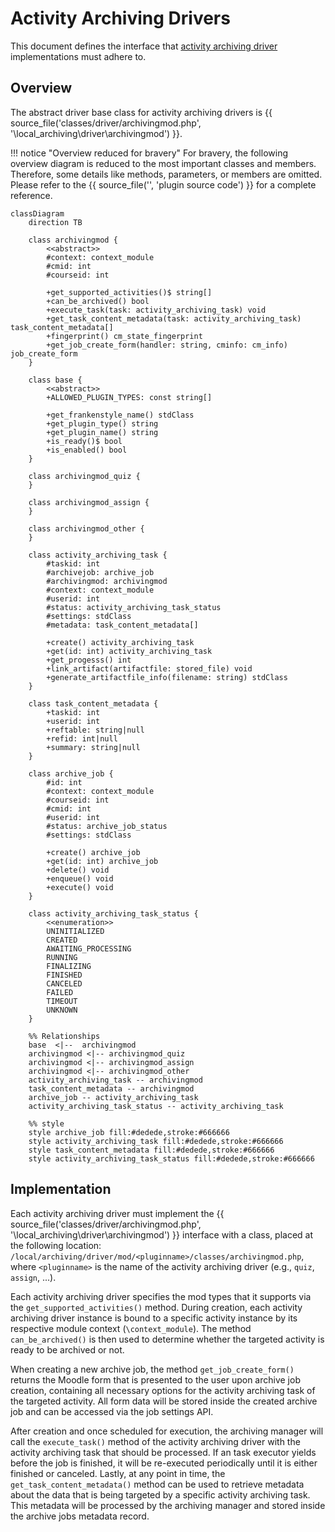 # Activity Archiving Drivers

This document defines the interface that [activity archiving driver](../components/activity-archiving-drivers.md)
implementations must adhere to.


## Overview

The abstract driver base class for activity archiving drivers is {{ source_file('classes/driver/archivingmod.php',
'\\local_archiving\\driver\\archivingmod') }}.

!!! notice "Overview reduced for bravery"
    For bravery, the following overview diagram is reduced to the most important classes and members. Therefore, some 
    details like methods, parameters, or members are omitted. Please refer to the {{ source_file('', 'plugin source code') }}
    for a complete reference.
    

```mermaid
classDiagram
    direction TB

    class archivingmod {
        <<abstract>>
        #context: context_module
        #cmid: int
        #courseid: int

        +get_supported_activities()$ string[]
        +can_be_archived() bool
        +execute_task(task: activity_archiving_task) void
        +get_task_content_metadata(task: activity_archiving_task) task_content_metadata[]
        +fingerprint() cm_state_fingerprint
        +get_job_create_form(handler: string, cminfo: cm_info) job_create_form
    }
    
    class base {
        <<abstract>>
        +ALLOWED_PLUGIN_TYPES: const string[]
            
        +get_frankenstyle_name() stdClass
        +get_plugin_type() string
        +get_plugin_name() string
        +is_ready()$ bool
        +is_enabled() bool
    }
    
    class archivingmod_quiz {
    }

    class archivingmod_assign {
    }

    class archivingmod_other {
    }
    
    class activity_archiving_task {
        #taskid: int
        #archivejob: archive_job
        #archivingmod: archivingmod
        #context: context_module
        #userid: int
        #status: activity_archiving_task_status
        #settings: stdClass
        #metadata: task_content_metadata[]
        
        +create() activity_archiving_task
        +get(id: int) activity_archiving_task
        +get_progesss() int
        +link_artifact(artifactfile: stored_file) void
        +generate_artifactfile_info(filename: string) stdClass
    }
    
    class task_content_metadata {
        +taskid: int
        +userid: int
        +reftable: string|null
        +refid: int|null
        +summary: string|null
    }
    
    class archive_job {
        #id: int
        #context: context_module
        #courseid: int
        #cmid: int
        #userid: int
        #status: archive_job_status
        #settings: stdClass
        
        +create() archive_job
        +get(id: int) archive_job
        +delete() void
        +enqueue() void
        +execute() void
    }
    
    class activity_archiving_task_status {
        <<enumeration>>
        UNINITIALIZED
        CREATED
        AWAITING_PROCESSING
        RUNNING
        FINALIZING
        FINISHED
        CANCELED
        FAILED
        TIMEOUT
        UNKNOWN
    }

    %% Relationships
    base  <|--  archivingmod
    archivingmod <|-- archivingmod_quiz
    archivingmod <|-- archivingmod_assign
    archivingmod <|-- archivingmod_other
    activity_archiving_task -- archivingmod
    task_content_metadata -- archivingmod
    archive_job -- activity_archiving_task
    activity_archiving_task_status -- activity_archiving_task
    
    %% style
    style archive_job fill:#dedede,stroke:#666666
    style activity_archiving_task fill:#dedede,stroke:#666666
    style task_content_metadata fill:#dedede,stroke:#666666
    style activity_archiving_task_status fill:#dedede,stroke:#666666
```


## Implementation

Each activity archiving driver must implement the {{ source_file('classes/driver/archivingmod.php',
'\\local_archiving\\driver\\archivingmod') }} interface with a class, placed at the following location:
`/local/archiving/driver/mod/<pluginname>/classes/archivingmod.php`, where `<pluginname>` is the name of the activity
archiving driver (e.g., `quiz`, `assign`, ...).

Each activity archiving driver specifies the mod types that it supports via the `get_supported_activities()` method.
During creation, each activity archiving driver instance is bound to a specific activity instance by its respective
module context (`\context_module`). The method `can_be_archived()` is then used to determine whether the
targeted activity is ready to be archived or not.

When creating a new archive job, the method `get_job_create_form()` returns the Moodle form that is presented to the
user upon archive job creation, containing all necessary options for the activity archiving task of the targeted activity.
All form data will be stored inside the created archive job and can be accessed via the job settings API.

After creation and once scheduled for execution, the archiving manager will call the `execute_task()` method of the
activity archiving driver with the activity archiving task that should be processed. If an task executor yields before
the job is finished, it will be re-executed periodically until it is either finished or canceled. Lastly, at any point
in time, the `get_task_content_metadata()` method can be used to retrieve metadata about the data that is being targeted
by a specific activity archiving task. This metadata will be processed by the archiving manager and stored inside the
archive jobs metadata record.
